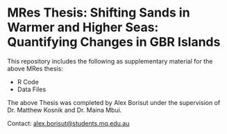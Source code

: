 # MRes Thesis: Shifting Sands in Warmer and Higher Seas: Quantifying Changes in GBR Islands
This repository includes the following as supplementary material for the above MRes thesis:
- R Code
- Data Files

The above Thesis was completed by Alex Borisut under the supervision of Dr. Matthew Kosnik and Dr. Maina Mbui.

Contact: alex.borisut@students.mq.edu.au
